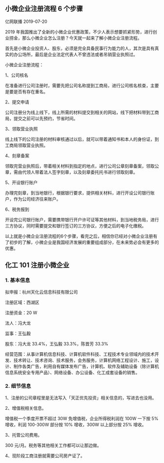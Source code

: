 ## 小微企业注册流程 6 个步骤
亿网联播 2019-07-20

2019 年我国推出了全新的小微企业优惠政策，不少人表示想要抓紧形势，进行创业捞金，那么小微企业怎么注册？今天就一起来了解小微企业注册流程。

首先是小微企业投资人、股东，必须是完全具备民事行为能力的人，其次是具有真实的办公场所，最后是企业法定代表人不曾违法或者吊销营业执照过。

小微企业注册流程：

1、公司核名

在准备进行公司注册时，需要先把公司名称提到工商局，进行公司核名核查，主要是要是否有存在重名。

2、提交申请

公司注册分为线上线下，线上所需的材料提交到相关的网站，线下把材料带到工商局，提交之前可以先预约，节省时间。

3、领取营业执照

线上线下的公司注册的材料审核通过以后，就可以带着通知书和本人的身份证，到工商局领取营业执照。

4、刻章备案

领取完营业执照后，带着相关材料到指定的地点，进行公司公章刻章备案，领取公章，需由代领人带着法人签字刻章，以及刻章委托托书进行领取刻章。

5、开设银行账户

办理完刻章，到当地银行，根据银行要求，提供相关材料，进行开设公司银行账户，作为公司经济往来账户。

6、税务报到

开设完公司银行账户，需要携带银行开户许可证等其他材料，到当地税务局，进行三方协议，同时需要提交和银行签订的三方协议，方便之后的电子化缴税。

以上就是小微企业注册流程的6个步骤，看完之后，相信你已经对小微企业注册有了初步的了解，小微企业是我国经济发展的重要组成部分，在未来势必会有更多的优惠。

## 化工 101 注册小微企业

### 1. 基本信息

拟申报：杭州天化云信息科技有限公司

注册区域：西湖区

注册资金：20 W

法人：冯大龙

监事：王弘毅

股东：冯大龙 33.4%，王弘毅 33.3%，陈晋芳 33.3%

经营范围：从事计算机信息科技、计算机软件科技、工程技术专业领域内的技术开发、技术转让、技术咨询、技术服务，会务服务，计算机网络工程设计、施工，设计、制作各类广告，利用自有媒体发布广告，计算机、软件及辅助设备（除计算机信息系统安全专用产品）、网络设备、办公设备、化工成套设备的销售。

### 2. 细节信息

1、注册的公司章程里是无法写入「天正优先投资」相关信息的，写进去也没用。

2、增值税相关信息。

增值税一个季度开票不超过 30W 免增值税，企业所得税利润在 100W 一下按 5% 增收，利润 100-300W 部分按 10% 增收，300W 以上部分按 25% 增收。

3、托管公司费用。

300 元/月。税务等其他相关工作都可以让那边做。

4、现阶段工商注册就需要公司房产证了。


